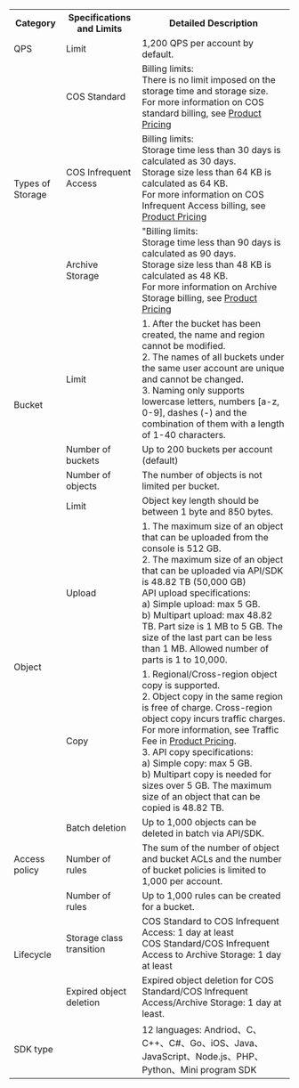 <table>
   <tr>
      <th>Category</th>
      <th>Specifications and Limits</th>
      <th>Detailed Description</th>
   </tr>
   <tr>
      <td>QPS</td>
      <td>Limit</td>
      <td>1,200 QPS per account by default. </td>
   </tr>
   <tr>
      <td rowspan="3">Types of Storage</td>
      <td>COS Standard</td>
      <td>Billing limits:<br>There is no limit imposed on the storage time and storage size.<br>For more information on COS standard billing, see <a href="https://intl.cloud.tencent.com/document/product/436/6239">Product Pricing</a></td>
   </tr>
   <tr>
      <td>COS Infrequent Access</td>
      <td>Billing limits:<br>Storage time less than 30 days is calculated as 30 days.<br>Storage size less than 64 KB is calculated as 64 KB.<br>For more information on COS Infrequent Access billing, see <a href="https://intl.cloud.tencent.com/document/product/436/6239">Product Pricing</a></td>
   </tr>
   <tr>
      <td>Archive Storage</td>
      <td>"Billing limits:<br>Storage time less than 90 days is calculated as 90 days.<br>Storage size less than 48 KB is calculated as 48 KB.<br>For more information on Archive Storage billing, see <a href="https://intl.cloud.tencent.com/document/product/436/6239">Product Pricing</a></td>
   </tr>
   <tr>
      <td rowspan="3">Bucket</td>
      <td>Limit</td>
      <td>1. After the bucket has been created, the name and region cannot be modified.<br>2. The names of all buckets under the same user account are unique and cannot be changed.<br>3. Naming only supports lowercase letters, numbers [a-z, 0-9], dashes (-) and the combination of them with a length of 1-40 characters.</td>
   </tr>
   <tr>
      <td>Number of buckets</td>
      <td>Up to 200 buckets per account (default)</td>
   </tr>
   <tr>
      <td>Number of objects</td>
      <td>The number of objects is not limited per bucket.</td>
   </tr>
   <tr>
      <td rowspan="4">Object</td>
      <td>Limit</td>
      <td>Object key length should be between 1 byte and 850 bytes.</td>
   </tr>
   <tr>
      <td>Upload</td>
      <td>1. The maximum size of an object that can be uploaded from the console is 512 GB.<br>2. The maximum size of an object that can be uploaded via API/SDK is 48.82 TB (50,000 GB)<br>API upload specifications:<br>a) Simple upload: max 5 GB. <br>b) Multipart upload: max 48.82 TB. Part size is 1 MB to 5 GB. The size of the last part can be less than 1 MB. Allowed number of parts is 1 to 10,000. </td>
   </tr>
   <tr>
      <td>Copy</td>
      <td>1. Regional/Cross-region object copy is supported.<br>2. Object copy in the same region is free of charge. Cross-region object copy incurs traffic charges. For more information, see Traffic Fee in <a href="https://intl.cloud.tencent.com/document/product/436/6239">Product Pricing</a>.<br>3. API copy specifications:<br>a) Simple copy: max 5 GB.<br>b) Multipart copy is needed for sizes over 5 GB. The maximum size of an object that can be copied is 48.82 TB.</td>
   </tr>
   <tr>
      <td>Batch deletion</td>
      <td>Up to 1,000 objects can be deleted in batch via API/SDK.</td>
   </tr>
   <tr>
      <td>Access policy</td>
      <td>Number of rules</td>
      <td>The sum of the number of object and bucket ACLs and the number of bucket policies is limited to 1,000 per account.</td>
   </tr>
   <tr>
      <td rowspan="3">Lifecycle</td>
      <td>Number of rules</td>
      <td>Up to 1,000 rules can be created for a bucket.</td>
   </tr>
   <tr>
      <td>Storage class transition</td>
      <td>COS Standard to COS Infrequent Access: 1 day at least<br>COS Standard/COS Infrequent Access to Archive Storage: 1 day at least</td>
   </tr>
   <tr>
      <td>Expired object deletion</td>
      <td>Expired object deletion for COS Standard/COS Infrequent Access/Archive Storage: 1 day at least.</td>
   </tr>
   <tr>
      <td colspan="2">SDK type</td>
      <td>12 languages: Andriod、C、C++、C#、Go、iOS、Java、JavaScript、Node.js、PHP、Python、Mini program SDK</td>
   </tr>
</table>
